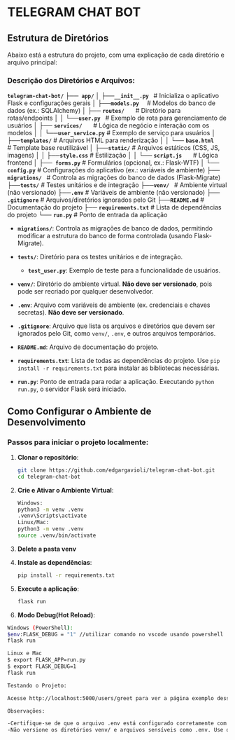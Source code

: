 # TELEGRAM CHAT BOT

## Estrutura de Diretórios
Abaixo está a estrutura do projeto, com uma explicação de cada diretório e arquivo principal:

### Descrição dos Diretórios e Arquivos:
**`telegram-chat-bot/`**
├──**` app/`**
│   ├──**` __init__.py  `**        # Inicializa o aplicativo Flask e configurações gerais
│   ├──**` models.py   `**         # Modelos do banco de dados (ex.: SQLAlchemy)
│   ├── **`routes/   `**           # Diretório para rotas/endpoints
│   │   └──**` user.py  `**        # Exemplo de rota para gerenciamento de usuários
│   ├── **`services/   `**         # Lógica de negócio e interação com os modelos
│   │   └──**` user_service.py `** # Exemplo de serviço para usuários
│   ├──**` templates/ `**          # Arquivos HTML para renderização
│   │   └── **`base.html   `**     # Template base reutilizável
│   ├──**` static/ `**             # Arquivos estáticos (CSS, JS, imagens)
│   │   ├──**` style.css `**       # Estilização
│   │   └── **`script.js   `**     # Lógica frontend
│   ├──**` forms.py`**             # Formulários (opcional, ex.: Flask-WTF)
│   └──**` config.py`**            # Configurações do aplicativo (ex.: variáveis de ambiente)
├── **`migrations/ `**             # Controla as migrações do banco de dados (Flask-Migrate)
├──**` tests/ `**                  # Testes unitários e de integração
├──**` venv/  `**                 # Ambiente virtual (não versionado)
├──**` .env `**                    # Variáveis de ambiente (não versionado)
├──**` .gitignore`**               # Arquivos/diretórios ignorados pelo Git
├──**` README.md `**               # Documentação do projeto
├── **`requirements.txt`**           # Lista de dependências do projeto
└── **`run.py`**                   # Ponto de entrada da aplicação

- **`migrations/`**: Controla as migrações de banco de dados, permitindo modificar a estrutura do banco de forma controlada (usando Flask-Migrate).

- **`tests/`**: Diretório para os testes unitários e de integração.
  - **`test_user.py`**: Exemplo de teste para a funcionalidade de usuários.

- **`venv/`**: Diretório do ambiente virtual. **Não deve ser versionado**, pois pode ser recriado por qualquer desenvolvedor.

- **`.env`**: Arquivo com variáveis de ambiente (ex. credenciais e chaves secretas). **Não deve ser versionado**.

- **`.gitignore`**: Arquivo que lista os arquivos e diretórios que devem ser ignorados pelo Git, como `venv/`, `.env`, e outros arquivos temporários.

- **`README.md`**: Arquivo de documentação do projeto.

- **`requirements.txt`**: Lista de todas as dependências do projeto. Use `pip install -r requirements.txt` para instalar as bibliotecas necessárias.

- **`run.py`**: Ponto de entrada para rodar a aplicação. Executando `python run.py`, o servidor Flask será iniciado.

## Como Configurar o Ambiente de Desenvolvimento

### Passos para iniciar o projeto localmente:

1. **Clonar o repositório**:
   ```bash
   git clone https://github.com/edgargavioli/telegram-chat-bot.git
   cd telegram-chat-bot
2. **Crie e Ativar o Ambiente Virtual**:
   ```bash
   Windows:
   python3 -m venv .venv
   .venv\Scripts\activate
   Linux/Mac:
   python3 -m venv .venv
   source .venv/bin/activate
   
3. **Delete a pasta venv**
  
4. **Instale as dependências**:
   ```bash
   pip install -r requirements.txt
5. **Execute a aplicação**:
   ```bash
   flask run
6. **Modo Debug(Hot Reload)**:
  ```bash
  Windows (PowerShell):
  $env:FLASK_DEBUG = "1" //utilizar comando no vscode usando powershell
  flask run

  Linux e Mac
  $ export FLASK_APP=run.py
  $ export FLASK_DEBUG=1
  flask run

Testando o Projeto:

Acesse http://localhost:5000/users/greet para ver a página exemplo desse projeto.

Observações:

-Certifique-se de que o arquivo .env está configurado corretamente com as credenciais e chaves secretas necessárias.
-Não versione os diretórios venv/ e arquivos sensíveis como .env. Use o .gitignore para garantir isso.
